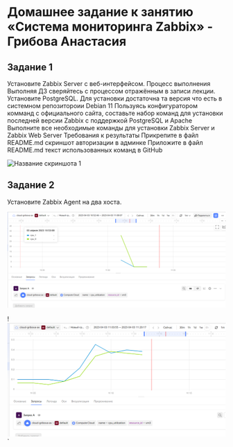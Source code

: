 # Домашнее задание к занятию «Система мониторинга Zabbix» - Грибова Анастасия


## Задание 1
Установите Zabbix Server с веб-интерфейсом.
Процесс выполнения
Выполняя ДЗ сверяйтесь с процессом отражённым в записи лекции.
Установите PostgreSQL. Для установки достаточна та версия что есть в системном репозитороии Debian 11
Пользуясь конфигуратором комманд с официального сайта, составьте набор команд для установки последней версии Zabbix с поддержкой PostgreSQL и Apache
Выполните все необходимые команды для установки Zabbix Server и Zabbix Web Server
Требования к результаты
Прикрепите в файл README.md скриншот авторизации в админке
Приложите в файл README.md текст использованных команд в GitHub

![Название скриншота 1](https://github.com/gribova-anastasia/zabbix-8-03/blob/b1a216638adf7d4862495479226461e59f02ea40/adminka.png)



## Задание 2
Установите Zabbix Agent на два хоста.

![Название скриншота 1](https://github.com/gribova-anastasia/cloud_yandex-gitlab-hw/blob/d6e4cbbc8f86845e440ac5854a306da3897ce7d2/2023-04-03_110600.png)

!![Название скриншота 2](https://github.com/gribova-anastasia/cloud_yandex-gitlab-hw/blob/a93383777295287d9bc140f2e1d160a3571ed1bb/11254.png)`
